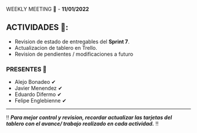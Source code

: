  WEEKLY MEETING 📅 - **11/01/2022**

## ACTIVIDADES 🚩:

- Revision de estado de entregables del **Sprint 7**.
- Actualizacion de tablero en Trello.
- Revision de pendientes / modificaciones a futuro

### PRESENTES 📢

- Alejo Bonadeo ✔
- Javier Menendez ✔
- Eduardo Difermo ✔
- Felipe Englebienne ✔

---

‼ **_Para mejor control y revision, recordar actualizar las tarjetas del tablero con el avance/ trabajo realizado en cada actividad._** ‼